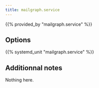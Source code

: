 ```yaml
---
title: mailgraph.service
---
```


{{% provided_by "mailgraph.service" %}}

## Options

{{% systemd_unit "mailgraph.service" %}}

## Additionnal notes

Nothing here.